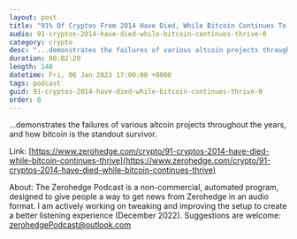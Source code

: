 ```yaml
---
layout: post
title: "91% Of Cryptos From 2014 Have Died, While Bitcoin Continues To Thrive"
audio: 91-cryptos-2014-have-died-while-bitcoin-continues-thrive-0
category: crypto
desc: "...demonstrates the failures of various altcoin projects throughout the years, and how bitcoin is the standout survivor. "
duration: 00:02:20
length: 140
datetime: Fri, 06 Jan 2023 17:00:00 +0000
tags: podcast
guid: 91-cryptos-2014-have-died-while-bitcoin-continues-thrive-0
order: 0
---
```

...demonstrates the failures of various altcoin projects throughout the years, and how bitcoin is the standout survivor. 

Link: [https://www.zerohedge.com/crypto/91-cryptos-2014-have-died-while-bitcoin-continues-thrive](https://www.zerohedge.com/crypto/91-cryptos-2014-have-died-while-bitcoin-continues-thrive)

About: The Zerohedge Podcast is a non-commercial, automated program, designed to give people a way to get news from Zerohedge in an audio format.  I am actively working on tweaking and improving the setup to create a better listening experience (December 2022).  Suggestions are welcome: [zerohedgePodcast@outlook.com](mailto:zerohedgePodcast@outlook.com)